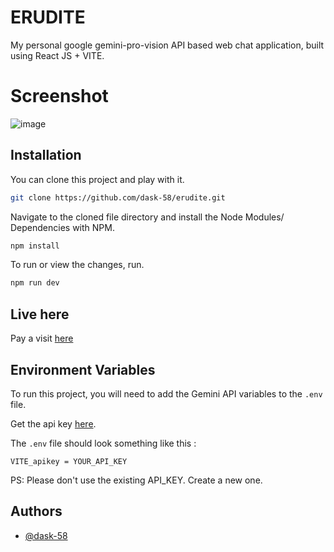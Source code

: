 # ERUDITE
My personal google gemini-pro-vision API based web chat application, built using React JS + VITE.


# Screenshot
![image](https://github.com/dask-58/daskgenai/assets/140686560/313c3d74-df17-4264-8a09-8e38cfa3b918)


## Installation

You can clone this project and play with it.

```bash
git clone https://github.com/dask-58/erudite.git
```
Navigate to the cloned file directory and install the Node Modules/ Dependencies with NPM.
```bash
npm install
```
To run or view the changes, run.
```bash
npm run dev
```

## Live here

Pay a visit [here](https://dask-58.github.io/erudite/)

## Environment Variables

To run this project, you will need to add the Gemini API variables to the ```.env``` file.

Get the api key [here](https://ai.google.dev/gemini-api/docs/api-key).

The ```.env``` file should look something like this : 

```
VITE_apikey = YOUR_API_KEY
```

PS: Please don't use the existing API_KEY. Create a new one.

## Authors

- [@dask-58](https://www.github.com/dask-58)


